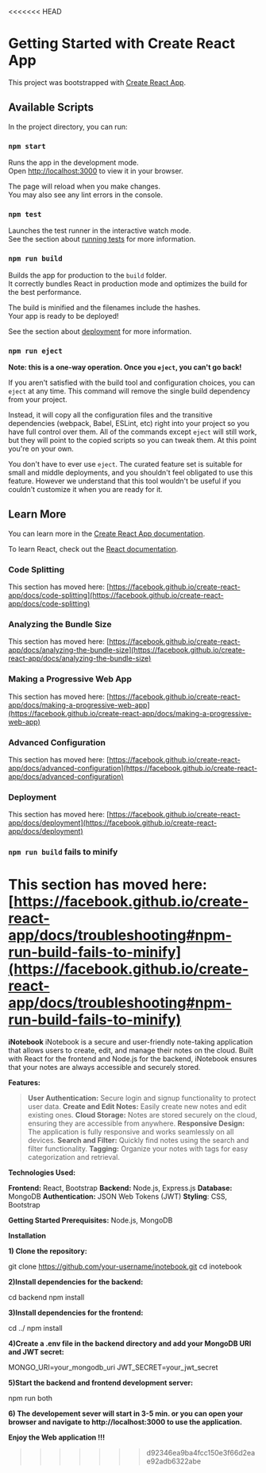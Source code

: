 <<<<<<< HEAD
# Getting Started with Create React App

This project was bootstrapped with [Create React App](https://github.com/facebook/create-react-app).

## Available Scripts

In the project directory, you can run:

### `npm start`

Runs the app in the development mode.\
Open [http://localhost:3000](http://localhost:3000) to view it in your browser.

The page will reload when you make changes.\
You may also see any lint errors in the console.

### `npm test`

Launches the test runner in the interactive watch mode.\
See the section about [running tests](https://facebook.github.io/create-react-app/docs/running-tests) for more information.

### `npm run build`

Builds the app for production to the `build` folder.\
It correctly bundles React in production mode and optimizes the build for the best performance.

The build is minified and the filenames include the hashes.\
Your app is ready to be deployed!

See the section about [deployment](https://facebook.github.io/create-react-app/docs/deployment) for more information.

### `npm run eject`

**Note: this is a one-way operation. Once you `eject`, you can't go back!**

If you aren't satisfied with the build tool and configuration choices, you can `eject` at any time. This command will remove the single build dependency from your project.

Instead, it will copy all the configuration files and the transitive dependencies (webpack, Babel, ESLint, etc) right into your project so you have full control over them. All of the commands except `eject` will still work, but they will point to the copied scripts so you can tweak them. At this point you're on your own.

You don't have to ever use `eject`. The curated feature set is suitable for small and middle deployments, and you shouldn't feel obligated to use this feature. However we understand that this tool wouldn't be useful if you couldn't customize it when you are ready for it.

## Learn More

You can learn more in the [Create React App documentation](https://facebook.github.io/create-react-app/docs/getting-started).

To learn React, check out the [React documentation](https://reactjs.org/).

### Code Splitting

This section has moved here: [https://facebook.github.io/create-react-app/docs/code-splitting](https://facebook.github.io/create-react-app/docs/code-splitting)

### Analyzing the Bundle Size

This section has moved here: [https://facebook.github.io/create-react-app/docs/analyzing-the-bundle-size](https://facebook.github.io/create-react-app/docs/analyzing-the-bundle-size)

### Making a Progressive Web App

This section has moved here: [https://facebook.github.io/create-react-app/docs/making-a-progressive-web-app](https://facebook.github.io/create-react-app/docs/making-a-progressive-web-app)

### Advanced Configuration

This section has moved here: [https://facebook.github.io/create-react-app/docs/advanced-configuration](https://facebook.github.io/create-react-app/docs/advanced-configuration)

### Deployment

This section has moved here: [https://facebook.github.io/create-react-app/docs/deployment](https://facebook.github.io/create-react-app/docs/deployment)

### `npm run build` fails to minify

This section has moved here: [https://facebook.github.io/create-react-app/docs/troubleshooting#npm-run-build-fails-to-minify](https://facebook.github.io/create-react-app/docs/troubleshooting#npm-run-build-fails-to-minify)
=======
**iNotebook**
iNotebook is a secure and user-friendly note-taking application that allows users to create, edit, and manage their notes on the cloud. Built with React for the frontend and Node.js for the backend, iNotebook ensures that your notes are always accessible and securely stored.

**Features:**

>**User Authentication:** Secure login and signup functionality to protect user data.
>**Create and Edit Notes:** Easily create new notes and edit existing ones.
>**Cloud Storage:** Notes are stored securely on the cloud, ensuring they are accessible from anywhere.
>**Responsive Design:** The application is fully responsive and works seamlessly on all devices.
>**Search and Filter:** Quickly find notes using the search and filter functionality.
>**Tagging:** Organize your notes with tags for easy categorization and retrieval.

**Technologies Used:**

**Frontend:** React, Bootstrap
**Backend:** Node.js, Express.js
**Database:** MongoDB
**Authentication:** JSON Web Tokens (JWT)
**Styling**: CSS, Bootstrap

**Getting Started Prerequisites:** Node.js, MongoDB

**Installation**

**1) Clone the repository:**

  git clone https://github.com/your-username/inotebook.git
  cd inotebook

**2)Install dependencies for the backend:**

  cd backend
  npm install

**3)Install dependencies for the frontend:**
  
  cd ../
  npm install
  
**4)Create a .env file in the backend directory and add your MongoDB URI and JWT secret:**

  MONGO_URI=your_mongodb_uri
  JWT_SECRET=your_jwt_secret
      
**5)Start the backend and frontend development server:**

  npm run both  

**6) The developement sever will start in 3-5 min. or you can open your browser and navigate to http://localhost:3000 to use the application.**

**Enjoy the Web application !!!**
>>>>>>> d92346ea9ba4fcc150e3f66d2eae92adb6322abe

